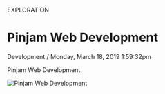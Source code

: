 <p class="type">EXPLORATION</p>

# Pinjam Web Development

<p class="meta">Development  /  Monday, March 18, 2019 1:59:32pm</p>

Pinjam Web Development.

![Pinjam Web Development](https://farooq-agent.web.app/assets/images/works/large/pinjam-web-development.jpg)
